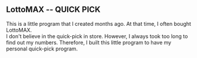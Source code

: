 LottoMAX -- QUICK PICK
-----------------------

This is a little program that I created months ago. At that time, I often bought LottoMAX.  
I don't believe in the quick-pick in store. However, I always took too long to find out my numbers. Therefore, I built this little program to have my personal quick-pick program.
